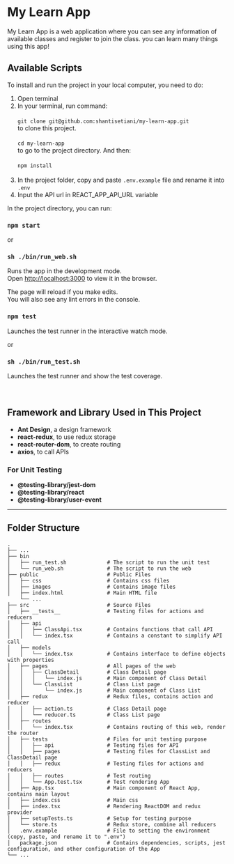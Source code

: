 # My Learn App

My Learn App is a web application where you can see any information of available classes and register to join the class. you can learn many things using this app!

## Available Scripts

To install and run the project in your local computer, you need to do:<br />

1. Open terminal<br />
2. In your terminal, run command:<br /><br />
   `git clone git@github.com:shantisetiani/my-learn-app.git`<br />
   to clone this project.<br /><br />
   `cd my-learn-app`<br />
   to go to the project directory. And then:<br /><br />
   `npm install`<br /><br />
3. In the project folder, copy and paste `.env.example` file and rename it into `.env`<br />
4. Input the API url in REACT_APP_API_URL variable

In the project directory, you can run:

### `npm start`

or

### `sh ./bin/run_web.sh`

Runs the app in the development mode.<br />
Open [http://localhost:3000](http://localhost:3000) to view it in the browser.

The page will reload if you make edits.<br />
You will also see any lint errors in the console.

### `npm test`

Launches the test runner in the interactive watch mode.<br />

or

### `sh ./bin/run_test.sh`

Launches the test runner and show the test coverage.<br />
<br /><br />

## Framework and Library Used in This Project

- <b>Ant Design</b>, a design framework
- <b>react-redux</b>, to use redux storage
- <b>react-router-dom</b>, to create routing
- <b>axios</b>, to call APIs

### For Unit Testing

- <b>@testing-library/jest-dom</b>
- <b>@testing-library/react</b>
- <b>@testing-library/user-event</b>

---

## Folder Structure

    .
    ├── ...
    ├── bin
    │   ├── run_test.sh             # The script to run the unit test
    │   └── run_web.sh              # The script to run the web
    ├── public                      # Public Files
    │   ├── css                     # Contains css files
    │   ├── images                  # Contains image files
    │   ├── index.html              # Main HTML file
        └── ...
    ├── src                         # Source Files
    │   ├── __tests__               # Testing files for actions and reducers
    │   ├── api
    │   │   ├── ClassApi.tsx        # Contains functions that call API
    │   │   └── index.tsx           # Contains a constant to simplify API call
    │   ├── models
    │   │   └── index.tsx           # Contains interface to define objects with properties
    │   ├── pages                   # All pages of the web
    │   │   ├── ClassDetail         # Class Detail page
    │   │   │   └── index.js        # Main component of Class Detail
    │   │   └── ClassList           # Class List page
    │   │       └── index.js        # Main component of Class List
    │   ├── redux                   # Redux files, contains action and reducer
    │   │   ├── action.ts           # Class Detail page
    │   │   └── reducer.ts          # Class List page
    │   ├── routes
    │   │   └── index.tsx           # Contains routing of this web, render the router
    │   ├── tests                   # Files for unit testing purpose
    │   │   ├── api                 # Testing files for API
    │   │   ├── pages               # Testing files for ClassList and ClassDetail page
    │   │   ├── redux               # Testing files for actions and reducers
    │   │   ├── routes              # Test routing
    │   │   └── App.test.tsx        # Test rendering App
    │   ├── App.tsx                 # Main component of React App, contains main layout
    │   ├── index.css               # Main css
    │   ├── index.tsx               # Rendering ReactDOM and redux provider
    │   ├── setupTests.ts           # Setup for testing purpose
    │   └── store.ts                # Redux store, combine all reducers
    │   .env.example                # File to setting the environment (copy, paste, and rename it to ".env")
    │   package.json                # Contains dependencies, scripts, jest configuration, and other configuration of the App
    └── ...
